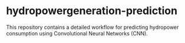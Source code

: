 # hydropowergeneration-prediction
This repository contains a detailed workflow for predicting hydropower consumption using Convolutional Neural Networks (CNN). 
